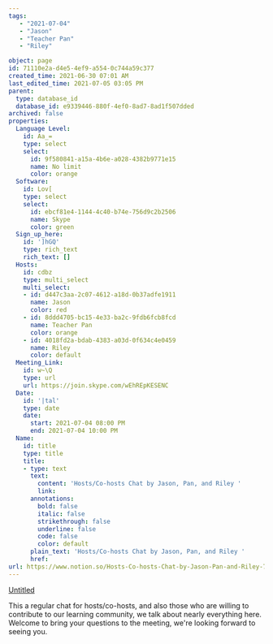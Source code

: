 ```yaml
---
tags: 
   - "2021-07-04"
   - "Jason"
   - "Teacher Pan"
   - "Riley"

object: page
id: 71110e2a-d4e5-4ef9-a554-0c744a59c377
created_time: 2021-06-30 07:01 AM
last_edited_time: 2021-07-05 03:05 PM
parent:
  type: database_id
  database_id: e9339446-880f-4ef0-8ad7-8ad1f507dded
archived: false
properties:
  Language Level:
    id: Aa_=
    type: select
    select:
      id: 9f580841-a15a-4b6e-a028-4382b9771e15
      name: No limit
      color: orange
  Software:
    id: Lov[
    type: select
    select:
      id: ebcf81e4-1144-4c40-b74e-756d9c2b2506
      name: Skype
      color: green
  Sign_up_here:
    id: ']hGQ'
    type: rich_text
    rich_text: []
  Hosts:
    id: cdbz
    type: multi_select
    multi_select:
    - id: d447c3aa-2c07-4612-a18d-0b37adfe1911
      name: Jason
      color: red
    - id: 8ddd4705-bc15-4e33-ba2c-9fdb6fcb8fcd
      name: Teacher Pan
      color: orange
    - id: 4018fd2a-bdab-4383-a03d-0f634c4e0459
      name: Riley
      color: default
  Meeting_Link:
    id: w~\Q
    type: url
    url: https://join.skype.com/wEhREpKESENC
  Date:
    id: '|tal'
    type: date
    date:
      start: 2021-07-04 08:00 PM
      end: 2021-07-04 10:00 PM
  Name:
    id: title
    type: title
    title:
    - type: text
      text:
        content: 'Hosts/Co-hosts Chat by Jason, Pan, and Riley '
        link: 
      annotations:
        bold: false
        italic: false
        strikethrough: false
        underline: false
        code: false
        color: default
      plain_text: 'Hosts/Co-hosts Chat by Jason, Pan, and Riley '
      href: 
url: https://www.notion.so/Hosts-Co-hosts-Chat-by-Jason-Pan-and-Riley-71110e2ad4e54ef9a5540c744a59c377
---
```



[Untitled](https://www.notion.so/d637a27eb33f44cbb92a56c3359cc567)   

This a regular chat for hosts/co-hosts, and also those who are willing to contribute to our learning community, we talk about nearly everything here. Welcome to bring your questions to the meeting, we're looking forward to seeing you.


